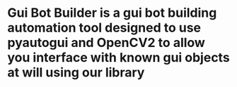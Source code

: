 # Gui Bot Builder is a gui bot building automation tool designed to use pyautogui and OpenCV2 to allow you interface with known gui objects at will using our library
